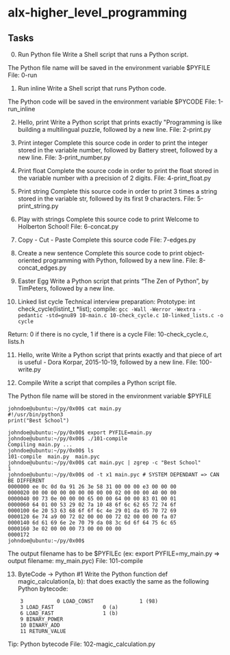 # alx-higher_level_programming

## Tasks
0. Run Python file
Write a Shell script that runs a Python script.

The Python file name will be saved in the environment variable $PYFILE
File: 0-run
   
1. Run inline
Write a Shell script that runs Python code.

The Python code will be saved in the environment variable $PYCODE
File: 1-run_inline
   
2. Hello, print
Write a Python script that prints exactly "Programming is like building a multilingual puzzle, followed by a new line.
File: 2-print.py
   
3. Print integer
Complete this source code in order to print the integer stored in the variable number, followed by Battery street, followed by a new line.
File: 3-print_number.py
	   
4. Print float
Complete the source code in order to print the float stored in the variable number with a precision of 2 digits.
File: 4-print_float.py

5. Print string
Complete this source code in order to print 3 times a string stored in the variable str, followed by its first 9 characters.
File: 5-print_string.py
	   
6. Play with strings
Complete this source code to print Welcome to Holberton School!
File: 6-concat.py

7. Copy - Cut - Paste
Complete this source code
File: 7-edges.py

8. Create a new sentence
Complete this source code to print object-oriented programming with Python, followed by a new line.
File: 8-concat_edges.py

9. Easter Egg
Write a Python script that prints “The Zen of Python”, by TimPeters, followed by a new line.

10. Linked list cycle
Technical interview preparation:
Prototype: int check_cycle(listint_t *list);
compile: `gcc -Wall -Werror -Wextra -pedantic -std=gnu89 10-main.c 10-check_cycle.c 10-linked_lists.c -o cycle`

Return: 0 if there is no cycle, 1 if there is a cycle
File: 10-check_cycle.c, lists.h

11. Hello, write
Write a Python script that prints exactly and that piece of art is useful - Dora Korpar, 2015-10-19, followed by a new line.
File: 100-write.py
   
12. Compile
Write a script that compiles a Python script file.

The Python file name will be stored in the environment variable $PYFILE
```
johndoe@ubuntu:~/py/0x00$ cat main.py 
#!/usr/bin/python3
print("Best School")

johndoe@ubuntu:~/py/0x00$ export PYFILE=main.py
johndoe@ubuntu:~/py/0x00$ ./101-compile
Compiling main.py ...
johndoe@ubuntu:~/py/0x00$ ls
101-compile  main.py  main.pyc
johndoe@ubuntu:~/py/0x00$ cat main.pyc | zgrep -c "Best School"
1
johndoe@ubuntu:~/py/0x00$ od -t x1 main.pyc # SYSTEM DEPENDANT => CAN BE DIFFERENT
0000000 ee 0c 0d 0a 91 26 3e 58 31 00 00 00 e3 00 00 00
0000020 00 00 00 00 00 00 00 00 00 02 00 00 00 40 00 00
0000040 00 73 0e 00 00 00 65 00 00 64 00 00 83 01 00 01
0000060 64 01 00 53 29 02 7a 10 48 6f 6c 62 65 72 74 6f
0000100 6e 20 53 63 68 6f 6f 6c 4e 29 01 da 05 70 72 69
0000120 6e 74 a9 00 72 02 00 00 00 72 02 00 00 00 fa 07
0000140 6d 61 69 6e 2e 70 79 da 08 3c 6d 6f 64 75 6c 65
0000160 3e 02 00 00 00 73 00 00 00 00
0000172
johndoe@ubuntu:~/py/0x00$ 
```
The output filename has to be $PYFILEc (ex: export PYFILE=my_main.py => output filename: my_main.pyc)
File: 101-compile

13. ByteCode -> Python #1
Write the Python function def magic_calculation(a, b): that does exactly the same as the following Python bytecode:
```
	3           0 LOAD_CONST               1 (98)
	3 LOAD_FAST                0 (a)
	6 LOAD_FAST                1 (b)
	9 BINARY_POWER
	10 BINARY_ADD
	11 RETURN_VALUE
```
Tip: Python bytecode
File: 102-magic_calculation.py


